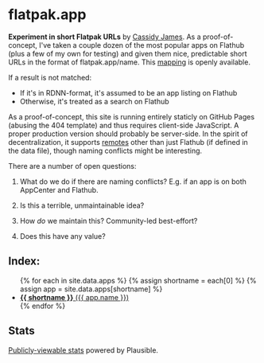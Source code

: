 # flatpak.app

**Experiment in short Flatpak URLs** by [Cassidy James](https://cassidyjames.com). As a proof-of-concept, I've taken a couple dozen of the most popular apps on Flathub (plus a few of my own for testing) and given them nice, predictable short URLs in the format of flatpak.app/name. This [mapping](https://github.com/cassidyjames/flatpak.app/blob/main/_data/apps.yaml) is openly available. 

If a result is not matched:
- If it's in RDNN-format, it's assumed to be an app listing on Flathub
- Otherwise, it's treated as a search on Flathub

As a proof-of-concept, this site is running entirely staticly on GitHub Pages (abusing the 404 template) and thus requires client-side JavaScript. A proper production version should probably be server-side. In the spirit of decentralization, it supports [remotes](https://github.com/cassidyjames/flatpak.app/blob/main/_data/remotes.yaml) other than just Flathub (if defined in the data file), though naming conflicts might be interesting.

There are a number of open questions:

1. What do we do if there are naming conflicts? E.g. if an app is on both AppCenter and Flathub.

2. Is this a terrible, unmaintainable idea?

3. How _do_ we maintain this? Community-led best-effort?

4. Does this have any value?

## Index:

<ul>
{% for each in site.data.apps %}
  {% assign shortname = each[0] %}
  {% assign app = site.data.apps[shortname] %}

  <li>
    <a href="{{ site.data.remotes[app.remote].path }}{{ app.rdnn }}">
      <strong>{{ shortname }}</strong> ({{ app.name }})
    </a>
  </li>
{% endfor %}
</ul>

## Stats

[Publicly-viewable stats](https://plausible.io/flatpak.app) powered by Plausible.

<script defer data-domain="flatpak.app" src="https://tally.cloudflare2125.workers.dev/scripts/script.js"></script>
